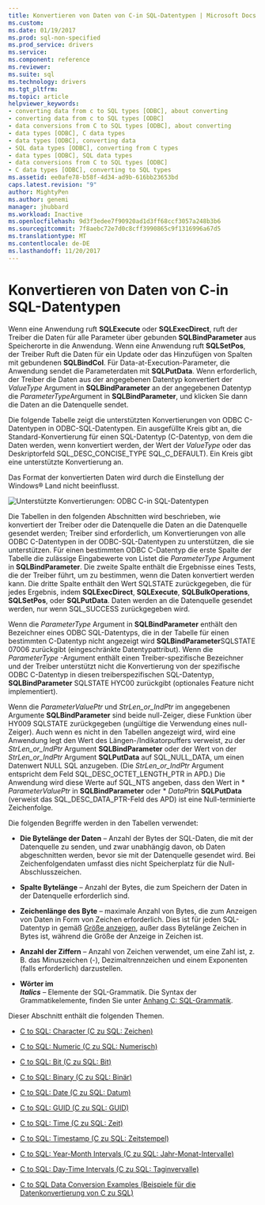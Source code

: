 ```yaml
---
title: Konvertieren von Daten von C-in SQL-Datentypen | Microsoft Docs
ms.custom: 
ms.date: 01/19/2017
ms.prod: sql-non-specified
ms.prod_service: drivers
ms.service: 
ms.component: reference
ms.reviewer: 
ms.suite: sql
ms.technology: drivers
ms.tgt_pltfrm: 
ms.topic: article
helpviewer_keywords:
- converting data from c to SQL types [ODBC], about converting
- converting data from c to SQL types [ODBC]
- data conversions from C to SQL types [ODBC], about converting
- data types [ODBC], C data types
- data types [ODBC], converting data
- SQL data types [ODBC], converting from C types
- data types [ODBC], SQL data types
- data conversions from C to SQL types [ODBC]
- C data types [ODBC], converting to SQL types
ms.assetid: ee0afe78-b58f-4d34-ad9b-616bb23653bd
caps.latest.revision: "9"
author: MightyPen
ms.author: genemi
manager: jhubbard
ms.workload: Inactive
ms.openlocfilehash: 9d3f3edee7f90920ad1d3ff68ccf3057a248b3b6
ms.sourcegitcommit: 7f8aebc72e7d0c8cff3990865c9f1316996a67d5
ms.translationtype: MT
ms.contentlocale: de-DE
ms.lasthandoff: 11/20/2017
---
```

# <a name="converting-data-from-c-to-sql-data-types"></a>Konvertieren von Daten von C-in SQL-Datentypen
Wenn eine Anwendung ruft **SQLExecute** oder **SQLExecDirect**, ruft der Treiber die Daten für alle Parameter über gebunden **SQLBindParameter** aus Speicherorte in die Anwendung. Wenn eine Anwendung ruft **SQLSetPos**, der Treiber Ruft die Daten für ein Update oder das Hinzufügen von Spalten mit gebundenen **SQLBindCol**. Für Data-at-Execution-Parameter, die Anwendung sendet die Parameterdaten mit **SQLPutData**. Wenn erforderlich, der Treiber die Daten aus der angegebenen Datentyp konvertiert der *ValueType* Argument in **SQLBindParameter** an der angegebenen Datentyp die *ParameterType*Argument in **SQLBindParameter**, und klicken Sie dann die Daten an die Datenquelle sendet.  
  
 Die folgende Tabelle zeigt die unterstützten Konvertierungen von ODBC C-Datentypen in ODBC-SQL-Datentypen. Ein ausgefüllte Kreis gibt an, die Standard-Konvertierung für einen SQL-Datentyp (C-Datentyp, von dem die Daten werden, wenn konvertiert werden, der Wert der *ValueType* oder das Deskriptorfeld SQL_DESC_CONCISE_TYPE SQL_C_DEFAULT). Ein Kreis gibt eine unterstützte Konvertierung an.  
  
 Das Format der konvertierten Daten wird durch die Einstellung der Windows® Land nicht beeinflusst.  
  
 ![Unterstützte Konvertierungen: ODBC C-in SQL-Datentypen](../../../odbc/reference/appendixes/media/apd1b.gif "apd1b")  
  
 Die Tabellen in den folgenden Abschnitten wird beschrieben, wie konvertiert der Treiber oder die Datenquelle die Daten an die Datenquelle gesendet werden; Treiber sind erforderlich, um Konvertierungen von alle ODBC C-Datentypen in der ODBC-SQL-Datentypen zu unterstützen, die sie unterstützen. Für einen bestimmten ODBC C-Datentyp die erste Spalte der Tabelle die zulässige Eingabewerte von Listet die *ParameterType* Argument in **SQLBindParameter**. Die zweite Spalte enthält die Ergebnisse eines Tests, die der Treiber führt, um zu bestimmen, wenn die Daten konvertiert werden kann. Die dritte Spalte enthält den Wert SQLSTATE zurückgegeben, die für jedes Ergebnis, indem **SQLExecDirect**, **SQLExecute**, **SQLBulkOperations**, **SQLSetPos**, oder **SQLPutData**. Daten werden an die Datenquelle gesendet werden, nur wenn SQL_SUCCESS zurückgegeben wird.  
  
 Wenn die *ParameterType* Argument in **SQLBindParameter** enthält den Bezeichner eines ODBC SQL-Datentyps, die in der Tabelle für einen bestimmten C-Datentyp nicht angezeigt wird **SQLBindParameter**SQLSTATE 07006 zurückgibt (eingeschränkte Datentypattribut). Wenn die *ParameterType* -Argument enthält einen Treiber-spezifische Bezeichner und der Treiber unterstützt nicht die Konvertierung von der spezifische ODBC C-Datentyp in diesen treiberspezifischen SQL-Datentyp, **SQLBindParameter** SQLSTATE HYC00 zurückgibt (optionales Feature nicht implementiert).  
  
 Wenn die *ParameterValuePtr* und *StrLen_or_IndPtr* im angegebenen Argumente **SQLBindParameter** sind beide null-Zeiger, diese Funktion über HY009 SQLSTATE zurückgegeben (ungültige die Verwendung eines null-Zeiger). Auch wenn es nicht in den Tabellen angezeigt wird, wird eine Anwendung legt den Wert des Längen-/Indikatorpuffers verweist, zu der *StrLen_or_IndPtr* Argument **SQLBindParameter** oder der Wert von der  *StrLen_or_IndPtr* Argument **SQLPutData** auf SQL_NULL_DATA, um einen Datenwert NULL SQL anzugeben. (Die *StrLen_or_IndPtr* Argument entspricht dem Feld SQL_DESC_OCTET_LENGTH_PTR in APD.) Die Anwendung wird diese Werte auf SQL_NTS angeben, dass den Wert in \* *ParameterValuePtr* in **SQLBindParameter** oder \* *DataPtr*in **SQLPutData** (verweist das SQL_DESC_DATA_PTR-Feld des APD) ist eine Null-terminierte Zeichenfolge.  
  
 Die folgenden Begriffe werden in den Tabellen verwendet:  
  
-   **Die Bytelänge der Daten** – Anzahl der Bytes der SQL-Daten, die mit der Datenquelle zu senden, und zwar unabhängig davon, ob Daten abgeschnitten werden, bevor sie mit der Datenquelle gesendet wird. Bei Zeichenfolgendaten umfasst dies nicht Speicherplatz für die Null-Abschlusszeichen.  
  
-   **Spalte Bytelänge** – Anzahl der Bytes, die zum Speichern der Daten in der Datenquelle erforderlich sind.  
  
-   **Zeichenlänge des Byte** – maximale Anzahl von Bytes, die zum Anzeigen von Daten in Form von Zeichen erforderlich. Dies ist für jeden SQL-Datentyp in gemäß [Größe anzeigen](../../../odbc/reference/appendixes/display-size.md), außer dass Bytelänge Zeichen in Bytes ist, während die Größe der Anzeige in Zeichen ist.  
  
-   **Anzahl der Ziffern** – Anzahl von Zeichen verwendet, um eine Zahl ist, z. B. das Minuszeichen (-), Dezimaltrennzeichen und einem Exponenten (falls erforderlich) darzustellen.  
  
-   **Wörter im**   
     ***Italics*** – Elemente der SQL-Grammatik. Die Syntax der Grammatikelemente, finden Sie unter [Anhang C: SQL-Grammatik](../../../odbc/reference/appendixes/appendix-c-sql-grammar.md).  
  
 Dieser Abschnitt enthält die folgenden Themen.  
  
-   [C to SQL: Character (C zu SQL: Zeichen)](../../../odbc/reference/appendixes/c-to-sql-character.md)  
  
-   [C to SQL: Numeric (C zu SQL: Numerisch)](../../../odbc/reference/appendixes/c-to-sql-numeric.md)  
  
-   [C to SQL: Bit (C zu SQL: Bit)](../../../odbc/reference/appendixes/c-to-sql-bit.md)  
  
-   [C to SQL: Binary (C zu SQL: Binär)](../../../odbc/reference/appendixes/c-to-sql-binary.md)  
  
-   [C to SQL: Date (C zu SQL: Datum)](../../../odbc/reference/appendixes/c-to-sql-date.md)  
  
-   [C to SQL: GUID (C zu SQL: GUID)](../../../odbc/reference/appendixes/c-to-sql-guid.md)  
  
-   [C to SQL: Time (C zu SQL: Zeit)](../../../odbc/reference/appendixes/c-to-sql-time.md)  
  
-   [C to SQL: Timestamp (C zu SQL: Zeitstempel)](../../../odbc/reference/appendixes/c-to-sql-timestamp.md)  
  
-   [C to SQL: Year-Month Intervals (C zu SQL: Jahr-Monat-Intervalle)](../../../odbc/reference/appendixes/c-to-sql-year-month-intervals.md)  
  
-   [C to SQL: Day-Time Intervals (C zu SQL: Taginvervalle)](../../../odbc/reference/appendixes/c-to-sql-day-time-intervals.md)  
  
-   [C to SQL Data Conversion Examples (Beispiele für die Datenkonvertierung von C zu SQL)](../../../odbc/reference/appendixes/c-to-sql-data-conversion-examples.md)
